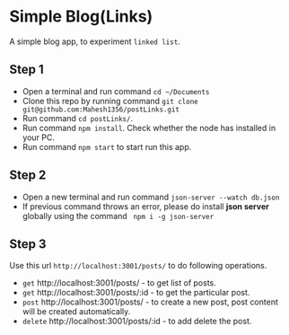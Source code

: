 
# Simple Blog(Links)
 A simple blog app, to experiment ```linked list```.
 ## Step 1
 - Open a terminal and run command ```cd ~/Documents ```
 - Clone this repo by running command ```git clone git@github.com:Mahesh1356/postLinks.git```
 - Run command ```cd postLinks/```.
 - Run command ```npm install```. Check whether the node has installed in your PC.
 - Run command ``` npm start ``` to start run this app.

## Step 2
 - Open a new terminal and run command ```json-server --watch db.json```
 - If previous command throws an error, please do install <b>json server</b> globally using the command ``` npm i -g json-server```

## Step 3
 Use this url ```http://localhost:3001/posts/``` to do following operations.
 - ```get```  http://localhost:3001/posts/ - to get list of posts.
 - ```get```  http://localhost:3001/posts/:id - to get the particular post.
 - ```post```  http://localhost:3001/posts/ - to create a new post, post content will be created automatically.
 - ```delete```  http://localhost:3001/posts/:id - to add delete the post.

